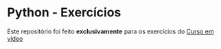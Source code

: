 # Python - Exercícios

Este repositório foi feito __exclusivamente__ para os exercícios do [Curso em vídeo](https://www.cursoemvideo.com)

